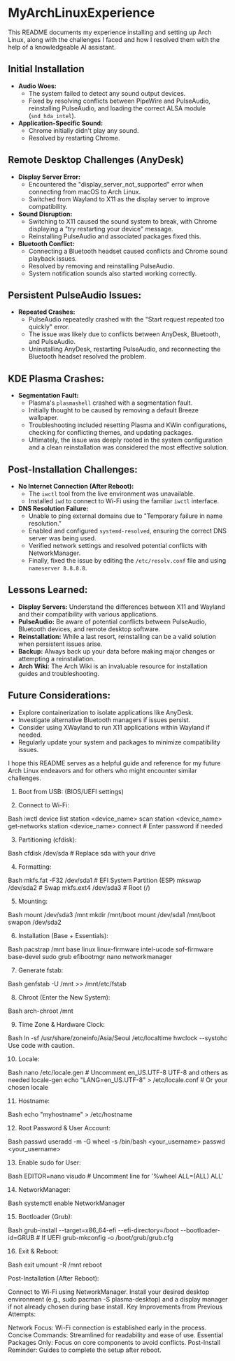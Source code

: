 # MyArchLinuxExperience

This README documents my experience installing and setting up Arch Linux, along with the challenges I faced and how I resolved them with the help of a knowledgeable AI assistant.

## Initial Installation

* **Audio Woes:**
    - The system failed to detect any sound output devices.
    - Fixed by resolving conflicts between PipeWire and PulseAudio, reinstalling PulseAudio, and loading the correct ALSA module (`snd_hda_intel`).
* **Application-Specific Sound:**
    - Chrome initially didn't play any sound.
    - Resolved by restarting Chrome.

## Remote Desktop Challenges (AnyDesk)

* **Display Server Error:**
    - Encountered the "display_server_not_supported" error when connecting from macOS to Arch Linux.
    - Switched from Wayland to X11 as the display server to improve compatibility.
* **Sound Disruption:**
    - Switching to X11 caused the sound system to break, with Chrome displaying a "try restarting your device" message.
    - Reinstalling PulseAudio and associated packages fixed this.
* **Bluetooth Conflict:**
    - Connecting a Bluetooth headset caused conflicts and Chrome sound playback issues.
    - Resolved by removing and reinstalling PulseAudio.
    - System notification sounds also started working correctly.

## Persistent PulseAudio Issues:

* **Repeated Crashes:**
    - PulseAudio repeatedly crashed with the "Start request repeated too quickly" error.
    - The issue was likely due to conflicts between AnyDesk, Bluetooth, and PulseAudio.
    - Uninstalling AnyDesk, restarting PulseAudio, and reconnecting the Bluetooth headset resolved the problem.

## KDE Plasma Crashes:

* **Segmentation Fault:**
    - Plasma's `plasmashell` crashed with a segmentation fault.
    - Initially thought to be caused by removing a default Breeze wallpaper.
    - Troubleshooting included resetting Plasma and KWin configurations, checking for conflicting themes, and updating packages.
    - Ultimately, the issue was deeply rooted in the system configuration and a clean reinstallation was considered the most effective solution.

## Post-Installation Challenges:

* **No Internet Connection (After Reboot):**
    - The `iwctl` tool from the live environment was unavailable.
    - Installed `iwd` to connect to Wi-Fi using the familiar `iwctl` interface.
* **DNS Resolution Failure:**
    - Unable to ping external domains due to "Temporary failure in name resolution."
    - Enabled and configured `systemd-resolved`, ensuring the correct DNS server was being used.
    - Verified network settings and resolved potential conflicts with NetworkManager.
    - Finally, fixed the issue by editing the `/etc/resolv.conf` file and using `nameserver 8.8.8.8`.

## Lessons Learned:

* **Display Servers:** Understand the differences between X11 and Wayland and their compatibility with various applications.
* **PulseAudio:** Be aware of potential conflicts between PulseAudio, Bluetooth devices, and remote desktop software.
* **Reinstallation:** While a last resort, reinstalling can be a valid solution when persistent issues arise.
* **Backup:** Always back up your data before making major changes or attempting a reinstallation.
* **Arch Wiki:** The Arch Wiki is an invaluable resource for installation guides and troubleshooting.

## Future Considerations:

- Explore containerization to isolate applications like AnyDesk.
- Investigate alternative Bluetooth managers if issues persist.
- Consider using XWayland to run X11 applications within Wayland if needed.
- Regularly update your system and packages to minimize compatibility issues.

I hope this README serves as a helpful guide and reference for my future Arch Linux endeavors and for others who might encounter similar challenges.

1. Boot from USB: (BIOS/UEFI settings)

2. Connect to Wi-Fi:

Bash
iwctl
device list
station <device_name> scan
station <device_name> get-networks
station <device_name> connect <SSID>  # Enter password if needed


3. Partitioning (cfdisk):

Bash
cfdisk /dev/sda  # Replace sda with your drive


4. Formatting:

Bash
mkfs.fat -F32 /dev/sda1  # EFI System Partition (ESP)
mkswap /dev/sda2          # Swap
mkfs.ext4 /dev/sda3        # Root (/)

5. Mounting:

Bash
mount /dev/sda3 /mnt
mkdir /mnt/boot
mount /dev/sda1 /mnt/boot
swapon /dev/sda2


6. Installation (Base + Essentials):

Bash
pacstrap /mnt base linux linux-firmware intel-ucode sof-firmware base-devel sudo grub efibootmgr nano networkmanager

7. Generate fstab:

Bash
genfstab -U /mnt >> /mnt/etc/fstab

8. Chroot (Enter the New System):

Bash
arch-chroot /mnt

9. Time Zone & Hardware Clock:

Bash
ln -sf /usr/share/zoneinfo/Asia/Seoul /etc/localtime
hwclock --systohc
Use code with caution.

10. Locale:

Bash
nano /etc/locale.gen   # Uncomment en_US.UTF-8 UTF-8 and others as needed
locale-gen
echo "LANG=en_US.UTF-8" > /etc/locale.conf  # Or your chosen locale

11. Hostname:

Bash
echo "myhostname" > /etc/hostname

12. Root Password & User Account:

Bash
passwd
useradd -m -G wheel -s /bin/bash <your_username>
passwd <your_username>

13. Enable sudo for User:

Bash
EDITOR=nano visudo  # Uncomment line for '%wheel ALL=(ALL) ALL'

14. NetworkManager:

Bash
systemctl enable NetworkManager

15. Bootloader (Grub):

Bash
grub-install --target=x86_64-efi --efi-directory=/boot --bootloader-id=GRUB # If UEFI
grub-mkconfig -o /boot/grub/grub.cfg

16. Exit & Reboot:

Bash
exit
umount -R /mnt
reboot

Post-Installation (After Reboot):

Connect to Wi-Fi using NetworkManager.
Install your desired desktop environment (e.g., sudo pacman -S plasma-desktop) and a display manager if not already chosen during base install.
Key Improvements from Previous Attempts:

Network Focus: Wi-Fi connection is established early in the process.
Concise Commands: Streamlined for readability and ease of use.
Essential Packages Only: Focus on core components to avoid conflicts.
Post-Install Reminder: Guides to complete the setup after reboot.
